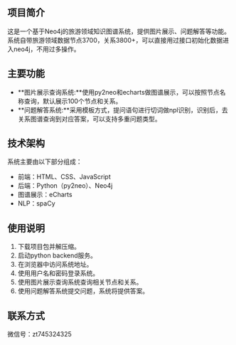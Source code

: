 ## 项目简介

这是一个基于Neo4j的旅游领域知识图谱系统，提供图片展示、问题解答等功能。系统自带旅游领域数据节点3700，关系3800+，可以直接用过接口初始化数据进入neo4j，不用过多操作。

## 主要功能

* **图片展示查询系统:**使用py2neo和echarts做图谱展示，可以按照节点名称查询，默认展示100个节点和关系。
* **问题解答系统:**采用模板方式，提问语句进行切词做npl识别，识别后，去关系图谱查询到对应答案，可以支持多重问题类型。

## 技术架构

系统主要由以下部分组成：

* 前端：HTML、CSS、JavaScript
* 后端：Python（py2neo）、Neo4j
* 图谱展示：eCharts
* NLP：spaCy

## 使用说明

1. 下载项目包并解压缩。
2. 启动python backend服务。
3. 在浏览器中访问系统地址。
4. 使用用户名和密码登录系统。
5. 使用图片展示查询系统查询相关节点和关系。
6. 使用问题解答系统提交问题，系统将提供答案。


## 联系方式

微信号：zt745324325